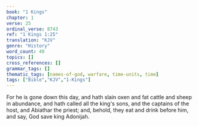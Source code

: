 ```yaml
---
book: "1 Kings"
chapter: 1
verse: 25
ordinal_verse: 8743
ref: "1 Kings 1:25"
translation: "KJV"
genre: "History"
word_count: 49
topics: []
cross_references: []
grammar_tags: []
thematic_tags: [names-of-god, warfare, time-units, time]
tags: ["Bible","KJV","1-Kings"]
---
```

For he is gone down this day, and hath slain oxen and fat cattle and sheep in abundance, and hath called all the king's sons, and the captains of the host, and Abiathar the priest; and, behold, they eat and drink before him, and say, God save king Adonijah.
